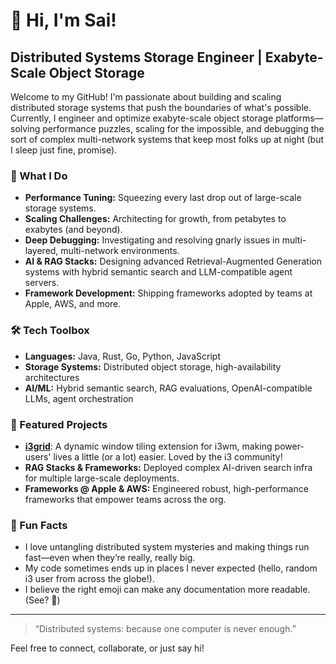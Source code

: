 # 👋 Hi, I'm Sai!

## Distributed Systems Storage Engineer | Exabyte-Scale Object Storage

Welcome to my GitHub! I'm passionate about building and scaling distributed storage systems that push the boundaries of what's possible. Currently, I engineer and optimize exabyte-scale object storage platforms—solving performance puzzles, scaling for the impossible, and debugging the sort of complex multi-network systems that keep most folks up at night (but I sleep just fine, promise).

### 🚀 What I Do

- **Performance Tuning:** Squeezing every last drop out of large-scale storage systems.
- **Scaling Challenges:** Architecting for growth, from petabytes to exabytes (and beyond).
- **Deep Debugging:** Investigating and resolving gnarly issues in multi-layered, multi-network environments.
- **AI & RAG Stacks:** Designing advanced Retrieval-Augmented Generation systems with hybrid semantic search and LLM-compatible agent servers.
- **Framework Development:** Shipping frameworks adopted by teams at Apple, AWS, and more.

### 🛠️ Tech Toolbox

- **Languages:** Java, Rust, Go, Python, JavaScript
- **Storage Systems:** Distributed object storage, high-availability architectures
- **AI/ML:** Hybrid semantic search, RAG evaluations, OpenAI-compatible LLMs, agent orchestration

### 🌟 Featured Projects

- [**i3grid**](https://github.com/justahuman1/i3grid): A dynamic window tiling extension for i3wm, making power-users' lives a little (or a lot) easier. Loved by the i3 community!
- **RAG Stacks & Frameworks:** Deployed complex AI-driven search infra for multiple large-scale deployments.
- **Frameworks @ Apple & AWS:** Engineered robust, high-performance frameworks that empower teams across the org.

### 🤹 Fun Facts

- I love untangling distributed system mysteries and making things run fast—even when they’re really, really big.
- My code sometimes ends up in places I never expected (hello, random i3 user from across the globe!).
- I believe the right emoji can make any documentation more readable. (See? 🧐)

---

> “Distributed systems: because one computer is never enough.”

Feel free to connect, collaborate, or just say hi!
